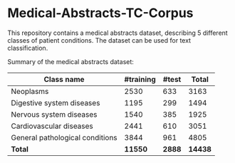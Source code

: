 # Medical-Abstracts-TC-Corpus
This repository contains a medical abstracts dataset, describing 5 different classes of patient conditions. The dataset can be used for text classification. 

Summary of the medical abstracts dataset:


| **Class name**                  | **#training** | **#test** | **Total** |
|---------------------------------|---------------|-----------|-----------|
| Neoplasms                       | 2530          | 633       | 3163      |
| Digestive system diseases       | 1195          | 299       | 1494      |
| Nervous system diseases         | 1540          | 385       | 1925      |
| Cardiovascular diseases         | 2441          | 610       | 3051      |
| General pathological conditions | 3844          | 961       | 4805      |
| **Total**                       | **11550**     | **2888**  | **14438** |
